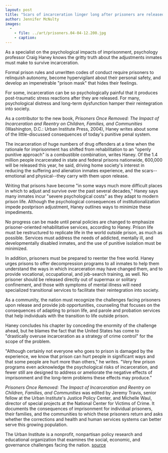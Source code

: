 ```yaml
---
layout: post
title: "Scars of incarceration linger long after prisoners are released, author writes"
author: Jennifer McNulty
images:
  -
    - file: ../art/prisoners.04-04-12.200.jpg
    - caption: 
---
```


As a specialist on the psychological impacts of imprisonment, psychology professor Craig Haney knows the gritty truth about the adjustments inmates must make to survive incarceration.  

Formal prison rules and unwritten codes of conduct require prisoners to relinquish autonomy, become hypervigilant about their personal safety, and develop an impenetrable "prison mask" that hides their feelings.   

For some, incarceration can be so psychologically painful that it produces post-traumatic stress reactions after they are released. For many, psychological distress and long-term dysfunction hamper their reintegration into society.   

As a contributor to the new book, _Prisoners Once Removed: The Impact of Incarceration and Reentry on Children, Families, and Communities_ (Washington, D.C.: Urban Institute Press, 2004), Haney writes about some of the little-discussed consequences of today's punitive penal system.  

The incarceration of huge numbers of drug offenders at a time when the rationale for imprisonment has shifted from rehabilitation to an "openly punitive approach" is a combustible combination, writes Haney. Of the 1.4 million people incarcerated in state and federal prisons nationwide, 600,000 will be released this year, he said, driving home society's interest in reducing the suffering and alienation inmates experience, and the scars--emotional and physical--they carry with them upon release.   

Writing that prisons have become "in some ways much more difficult places in which to adjust and survive over the past several decades," Haney says many inmates incur "severe psychological costs" as they adapt to modern prison life. Although the psychological consequences of institutionalization impede postprison adjustment, Haney outlines ways to minimize these impediments.  

No progress can be made until penal policies are changed to emphasize prisoner-oriented rehabilitative services, according to Haney. Prison life must be restructured to replicate life in the world outside prison, as much as possible. Services must address the needs of addicted, mentally ill, and developmentally disabled inmates, and the use of punitive isolation must be minimized.  

In addition, prisoners must be prepared to reenter the free world. Haney urges prisons to offer decompression programs to all inmates to help them understand the ways in which incarceration may have changed them, and to provide vocational, occupational, and job-search training, as well. No prisoner should be released directly out of supermax or solitary confinement, and those with symptoms of mental illness will need specialized transitional services to facilitate their reintegration into society.  

As a community, the nation must recognize the challenges facing prisoners upon release and provide job opportunities, counseling that focuses on the consequences of adapting to prison life, and parole and probation services that help individuals with the transition to life outside prison.  

Haney concludes his chapter by conceding the enormity of the challenge ahead, but he blames the fact that the United States has come to "drastically overuse incarceration as a strategy of crime control" for the scope of the problem.  

"Although certainly not everyone who goes to prison is damaged by the experience, we know that prison can hurt people in significant ways and that some people are hurt more than others," he writes. "Very few prison programs even acknowledge the psychological risks of incarceration, and fewer still are designed to address or ameliorate the negative effects of imprisonment and the long-term problems these effects may produce."  

_Prisoners Once Removed: The Impact of Incarceration and Reentry on Children, Families, and Communities_ was edited by Jeremy Travis, senior fellow at the Urban Institute's Justice Policy Center, and Michelle Waul, director of special projects at the National Center for Victims of Crime. It documents the consequences of imprisonment for individual prisoners, their families, and the communities to which these prisoners return and asks whether the corrections and health and human services systems can better serve this growing population.  

The Urban Institute is a nonprofit, nonpartisan policy research and educational organization that examines the social, economic, and governance challenges facing the nation.
[source](http://www1.ucsc.edu/currents/03-04/04-12/haney.html "Permalink to haney")
